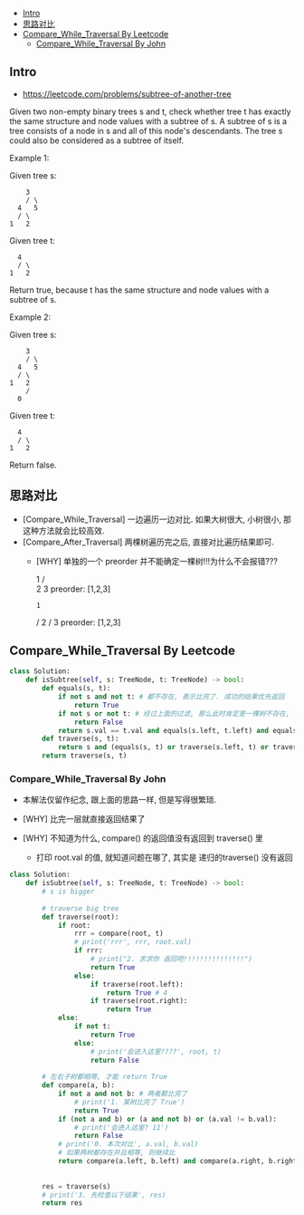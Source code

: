 - [Intro](#intro)
- [思路对比](#%e6%80%9d%e8%b7%af%e5%af%b9%e6%af%94)
- [Compare_While_Traversal By Leetcode](#comparewhiletraversal-by-leetcode)
  - [Compare_While_Traversal By John](#comparewhiletraversal-by-john)

## Intro

- https://leetcode.com/problems/subtree-of-another-tree


Given two non-empty binary trees s and t, check whether tree t has exactly the same structure and node values with a subtree of s. A subtree of s is a tree consists of a node in s and all of this node's descendants. The tree s could also be considered as a subtree of itself.

Example 1:

Given tree s:

        3
        / \
      4   5
      / \
    1   2

Given tree t:

      4 
      / \
    1   2

Return true, because t has the same structure and node values with a subtree of s.


Example 2:

Given tree s:

        3
        / \
      4   5
      / \
    1   2
        /
      0

Given tree t:

      4
      / \
    1   2

Return false.


## 思路对比

- [Compare_While_Traversal] 一边遍历一边对比. 如果大树很大, 小树很小, 那这种方法就会比较高效.
- [Compare_After_Traversal] 两棵树遍历完之后, 直接对比遍历结果即可.
  - [WHY] 单独的一个 preorder 并不能确定一棵树!!!为什么不会报错???

      1
     / \
    2   3
preorder: [1,2,3]

        1
       /
      2
     /
    3
preorder: [1,2,3]




## Compare_While_Traversal By Leetcode


```py
class Solution:
    def isSubtree(self, s: TreeNode, t: TreeNode) -> bool:
        def equals(s, t):
            if not s and not t: # 都不存在, 表示比完了. 成功的结果优先返回
                return True
            if not s or not t: # 经过上面的过滤, 那么此时肯定是一棵树不存在, 另一棵树存在的情况
                return False
            return s.val == t.val and equals(s.left, t.left) and equals(s.right, t.right)
        def traverse(s, t):
            return s and (equals(s, t) or traverse(s.left, t) or traverse(s.right, t))
        return traverse(s, t)
```





### Compare_While_Traversal By John

- 本解法仅留作纪念, 跟上面的思路一样, 但是写得很繁琐.

- [WHY] 比完一层就直接返回结果了
- [WHY] 不知道为什么, compare() 的返回值没有返回到 traverse() 里
  - 打印 root.val 的值, 就知道问题在哪了, 其实是 递归的traverse() 没有返回



```py
class Solution:
    def isSubtree(self, s: TreeNode, t: TreeNode) -> bool:
        # s is bigger
        
        # traverse big tree
        def traverse(root):
            if root:
                rrr = compare(root, t)
                # print('rrr', rrr, root.val)
                if rrr:
                    # print("2. 求求你 返回吧!!!!!!!!!!!!!!!")
                    return True
                else:
                    if traverse(root.left):
                        return True # 4
                    if traverse(root.right):
                        return True
            else:
                if not t:
                    return True
                else:
                    # print('会进入这里????', root, t)
                    return False
        
        # 左右子树都相等, 才能 return True
        def compare(a, b):
            if not a and not b: # 两者都比完了
                # print('1. 某树比完了 True')
                return True
            if (not a and b) or (a and not b) or (a.val != b.val):
                # print('会进入这里? 11')
                return False
            # print('0. 本次对比', a.val, b.val)
            # 如果两树都存在并且相等, 则继续比
            return compare(a.left, b.left) and compare(a.right, b.right)
        
        
        res = traverse(s)
        # print('3. 先检查以下结果', res)
        return res
```

